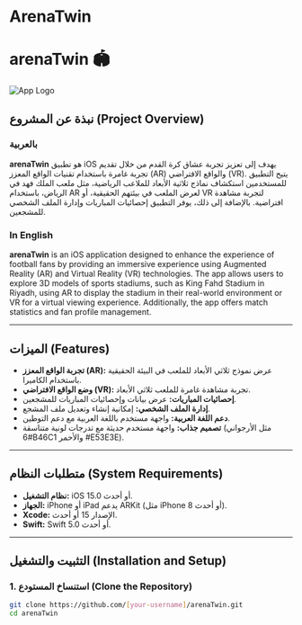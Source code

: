 
# ArenaTwin
# arenaTwin 🏟️

![App Logo](Resources/Assets/Assets.xcassets/app_logo.imageset/app_logo.jpeg)

## نبذة عن المشروع (Project Overview)

### بالعربية
**arenaTwin** هو تطبيق iOS يهدف إلى تعزيز تجربة عشاق كرة القدم من خلال تقديم تجربة غامرة باستخدام تقنيات الواقع المعزز (AR) والواقع الافتراضي (VR). يتيح التطبيق للمستخدمين استكشاف نماذج ثلاثية الأبعاد للملاعب الرياضية، مثل ملعب الملك فهد في الرياض، باستخدام AR لعرض الملعب في بيئتهم الحقيقية، أو VR لتجربة مشاهدة افتراضية. بالإضافة إلى ذلك، يوفر التطبيق إحصائيات المباريات وإدارة الملف الشخصي للمشجعين.

### In English
**arenaTwin** is an iOS application designed to enhance the experience of football fans by providing an immersive experience using Augmented Reality (AR) and Virtual Reality (VR) technologies. The app allows users to explore 3D models of sports stadiums, such as King Fahd Stadium in Riyadh, using AR to display the stadium in their real-world environment or VR for a virtual viewing experience. Additionally, the app offers match statistics and fan profile management.

---

## الميزات (Features)

- **تجربة الواقع المعزز (AR):** عرض نموذج ثلاثي الأبعاد للملعب في البيئة الحقيقية باستخدام الكاميرا.
- **وضع الواقع الافتراضي (VR):** تجربة مشاهدة غامرة للملعب ثلاثي الأبعاد.
- **إحصائيات المباريات:** عرض بيانات وإحصائيات المباريات للمشجعين.
- **إدارة الملف الشخصي:** إمكانية إنشاء وتعديل ملف المشجع.
- **دعم اللغة العربية:** واجهة مستخدم باللغة العربية مع دعم التوطين.
- **تصميم جذاب:** واجهة مستخدم حديثة مع تدرجات لونية متناسقة (مثل الأرجواني #6B46C1 والأحمر #E53E3E).

---

## متطلبات النظام (System Requirements)

- **نظام التشغيل:** iOS 15.0 أو أحدث.
- **الجهاز:** iPhone أو iPad يدعم ARKit (مثل iPhone 8 أو أحدث).
- **Xcode:** الإصدار 15 أو أحدث.
- **Swift:** Swift 5.0 أو أحدث.

---

## التثبيت والتشغيل (Installation and Setup)

### 1. استنساخ المستودع (Clone the Repository)
```bash
git clone https://github.com/[your-username]/arenaTwin.git
cd arenaTwin
